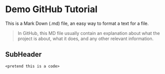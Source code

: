 # Demo GitHub Tutorial

This is a Mark Down (.md) file, an easy way to format a text for a file.

> In GitHub, this MD file usually contain an explanation about what the project is about, what it does, and any other relevant information.

## SubHeader

`<pretend this is a code>`
